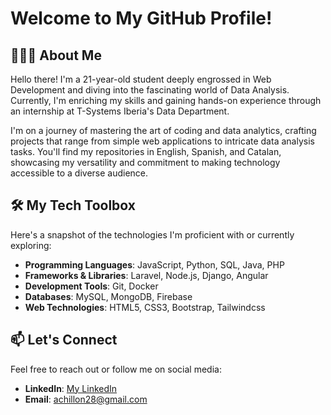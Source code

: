 # Welcome to My GitHub Profile!

## 🧑🏻‍💻 About Me
Hello there! I'm a 21-year-old student deeply engrossed in Web Development and diving into the fascinating world of Data Analysis. Currently, I'm enriching my skills and gaining hands-on experience through an internship at T-Systems Iberia's Data Department.

I'm on a journey of mastering the art of coding and data analytics, crafting projects that range from simple web applications to intricate data analysis tasks. You'll find my repositories in English, Spanish, and Catalan, showcasing my versatility and commitment to making technology accessible to a diverse audience.

## 🛠️ My Tech Toolbox

Here's a snapshot of the technologies I'm proficient with or currently exploring:

- **Programming Languages**: JavaScript, Python, SQL, Java, PHP
- **Frameworks & Libraries**: Laravel, Node.js, Django, Angular
- **Development Tools**: Git, Docker
- **Databases**: MySQL, MongoDB, Firebase
- **Web Technologies**: HTML5, CSS3, Bootstrap, Tailwindcss

## 📫 Let's Connect

Feel free to reach out or follow me on social media:

- **LinkedIn**: [My LinkedIn](https://www.linkedin.com/in/adria-chillon)
- **Email**: achillon28@gmail.com
